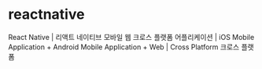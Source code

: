 # reactnative
React Native | 리액트 네이티브 모바일 웹 크로스 플랫폼 어플리케이션 | iOS Mobile Application + Android Mobile Application + Web | Cross Platform 크로스 플랫폼
